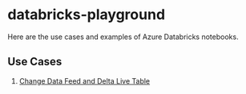 # databricks-playground
Here are the use cases and examples of Azure Databricks notebooks.

## Use Cases

1. [Change Data Feed and Delta Live Table](https://github.com/Sam-Panda/databricks-playground/blob/main/change_data_feed_and_DLT/readme.md)
